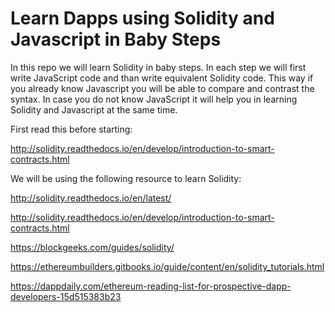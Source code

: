 # Learn Dapps using Solidity and Javascript in Baby Steps

In this repo we will learn Solidity in baby steps. In each step we will first write JavaScript code and than write equivalent Solidity code. This way if you already know Javascript you will be able to compare and contrast the syntax. In case you do not know JavaScript it will help you in learning Solidity and Javascript at the same time.

First read this before starting:

http://solidity.readthedocs.io/en/develop/introduction-to-smart-contracts.html

We will be using the following resource to learn Solidity:

http://solidity.readthedocs.io/en/latest/

http://solidity.readthedocs.io/en/develop/introduction-to-smart-contracts.html

https://blockgeeks.com/guides/solidity/

https://ethereumbuilders.gitbooks.io/guide/content/en/solidity_tutorials.html

https://dappdaily.com/ethereum-reading-list-for-prospective-dapp-developers-15d515383b23




